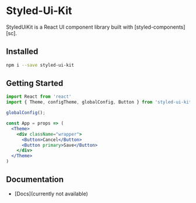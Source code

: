 
# Styled-Ui-Kit

StyledUiKit is a React UI component library
built with [styled-components][sc].

## Installed

```sh
npm i --save styled-ui-kit
```
## Getting Started

```jsx
import React from 'react'
import { Theme, configTheme, globalConfig, Button } from 'styled-ui-kit'

globalConfig();

const App = props => (
  <Theme>
    <div className="wrapper"> 
      <Button>Cancel</Button>
      <Button primary>Save</Button>
    </div>
  </Theme>
)
```

## Documentation

- [Docs](currently not available)